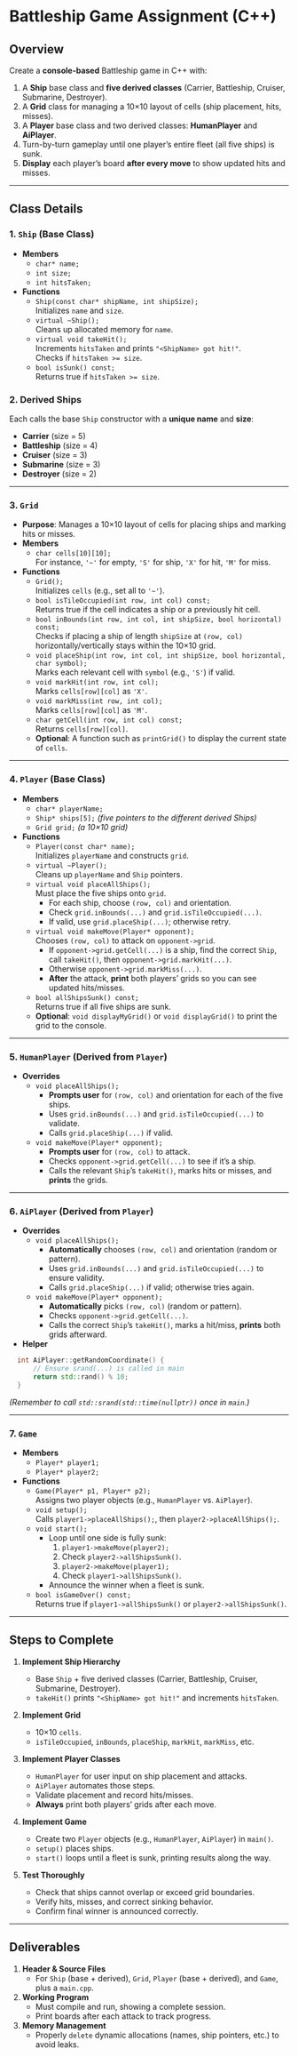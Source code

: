 # Battleship Game Assignment (C++)

## Overview
Create a **console-based** Battleship game in C++ with:
1. A **Ship** base class and **five derived classes** (Carrier, Battleship, Cruiser, Submarine, Destroyer).
2. A **Grid** class for managing a 10×10 layout of cells (ship placement, hits, misses).
3. A **Player** base class and two derived classes: **HumanPlayer** and **AiPlayer**.
4. Turn-by-turn gameplay until one player’s entire fleet (all five ships) is sunk.
5. **Display** each player’s board **after every move** to show updated hits and misses.

---

## Class Details

### 1. `Ship` (Base Class)
- **Members**  
  - `char* name;`  
  - `int size;`  
  - `int hitsTaken;`
- **Functions**  
  - `Ship(const char* shipName, int shipSize);`  
    Initializes `name` and `size`.
  - `virtual ~Ship();`  
    Cleans up allocated memory for `name`.
  - `virtual void takeHit();`  
    Increments `hitsTaken` and prints `"<ShipName> got hit!"`.  
    Checks if `hitsTaken >= size`.
  - `bool isSunk() const;`  
    Returns true if `hitsTaken >= size`.

### 2. Derived Ships
Each calls the base `Ship` constructor with a **unique name** and **size**:
- **Carrier** (size = 5)  
- **Battleship** (size = 4)  
- **Cruiser** (size = 3)  
- **Submarine** (size = 3)  
- **Destroyer** (size = 2)

---

### 3. `Grid`
- **Purpose**: Manages a 10×10 layout of cells for placing ships and marking hits or misses.
- **Members**  
  - `char cells[10][10];`  
    For instance, `'~'` for empty, `'S'` for ship, `'X'` for hit, `'M'` for miss.
- **Functions**  
  - `Grid();`  
    Initializes `cells` (e.g., set all to `'~'`).
  - `bool isTileOccupied(int row, int col) const;`  
    Returns true if the cell indicates a ship or a previously hit cell.
  - `bool inBounds(int row, int col, int shipSize, bool horizontal) const;`  
    Checks if placing a ship of length `shipSize` at `(row, col)` horizontally/vertically stays within the 10×10 grid.
  - `void placeShip(int row, int col, int shipSize, bool horizontal, char symbol);`  
    Marks each relevant cell with `symbol` (e.g., `'S'`) if valid.
  - `void markHit(int row, int col);`  
    Marks `cells[row][col]` as `'X'`.
  - `void markMiss(int row, int col);`  
    Marks `cells[row][col]` as `'M'`.
  - `char getCell(int row, int col) const;`  
    Returns `cells[row][col]`.
  - **Optional**: A function such as `printGrid()` to display the current state of `cells`.

---

### 4. `Player` (Base Class)
- **Members**  
  - `char* playerName;`  
  - `Ship* ships[5];`  *(five pointers to the different derived Ships)*  
  - `Grid grid;`       *(a 10×10 grid)*
- **Functions**  
  - `Player(const char* name);`  
    Initializes `playerName` and constructs `grid`.  
  - `virtual ~Player();`  
    Cleans up `playerName` and `Ship` pointers.  
  - `virtual void placeAllShips();`  
    Must place the five ships onto `grid`.  
    - For each ship, choose `(row, col)` and orientation.  
    - Check `grid.inBounds(...)` and `grid.isTileOccupied(...)`.  
    - If valid, use `grid.placeShip(...)`; otherwise retry.  
  - `virtual void makeMove(Player* opponent);`  
    Chooses `(row, col)` to attack on `opponent->grid`.  
    - If `opponent->grid.getCell(...)` is a ship, find the correct `Ship`, call `takeHit()`, then `opponent->grid.markHit(...)`.  
    - Otherwise `opponent->grid.markMiss(...)`.  
    - **After** the attack, **print** both players’ grids so you can see updated hits/misses.
  - `bool allShipsSunk() const;`  
    Returns true if all five ships are sunk.
  - **Optional**: `void displayMyGrid()` or `void displayGrid()` to print the grid to the console.

---

### 5. `HumanPlayer` (Derived from `Player`)
- **Overrides**  
  - `void placeAllShips();`  
    - **Prompts user** for `(row, col)` and orientation for each of the five ships.  
    - Uses `grid.inBounds(...)` and `grid.isTileOccupied(...)` to validate.  
    - Calls `grid.placeShip(...)` if valid.  
  - `void makeMove(Player* opponent);`  
    - **Prompts user** for `(row, col)` to attack.  
    - Checks `opponent->grid.getCell(...)` to see if it’s a ship.  
    - Calls the relevant `Ship`’s `takeHit()`, marks hits or misses, and **prints** the grids.

---

### 6. `AiPlayer` (Derived from `Player`)
- **Overrides**  
  - `void placeAllShips();`  
    - **Automatically** chooses `(row, col)` and orientation (random or pattern).  
    - Uses `grid.inBounds(...)` and `grid.isTileOccupied(...)` to ensure validity.  
    - Calls `grid.placeShip(...)` if valid; otherwise tries again.  
  - `void makeMove(Player* opponent);`  
    - **Automatically** picks `(row, col)` (random or pattern).  
    - Checks `opponent->grid.getCell(...)`.  
    - Calls the correct `Ship`’s `takeHit()`, marks a hit/miss, **prints** both grids afterward.
- **Helper**  
```cpp
  int AiPlayer::getRandomCoordinate() {
      // Ensure srand(...) is called in main
      return std::rand() % 10;
  }
```
*(Remember to call `std::srand(std::time(nullptr))` once in `main`.)*

---

### 7. `Game`
- **Members**  
  - `Player* player1;`  
  - `Player* player2;`
- **Functions**  
  - `Game(Player* p1, Player* p2);`  
    Assigns two player objects (e.g., `HumanPlayer` vs. `AiPlayer`).  
  - `void setup();`  
    Calls `player1->placeAllShips();`, then `player2->placeAllShips();`.  
  - `void start();`  
    - Loop until one side is fully sunk:  
      1. `player1->makeMove(player2);`  
      2. Check `player2->allShipsSunk()`.  
      3. `player2->makeMove(player1);`  
      4. Check `player1->allShipsSunk()`.  
    - Announce the winner when a fleet is sunk.
  - `bool isGameOver() const;`  
    Returns true if `player1->allShipsSunk()` or `player2->allShipsSunk()`.

---

## Steps to Complete

1. **Implement Ship Hierarchy**  
   - Base `Ship` + five derived classes (Carrier, Battleship, Cruiser, Submarine, Destroyer).
   - `takeHit()` prints `"<ShipName> got hit!"` and increments `hitsTaken`.

2. **Implement Grid**  
   - 10×10 `cells`.  
   - `isTileOccupied`, `inBounds`, `placeShip`, `markHit`, `markMiss`, etc.

3. **Implement Player Classes**  
   - `HumanPlayer` for user input on ship placement and attacks.  
   - `AiPlayer` automates those steps.  
   - Validate placement and record hits/misses.  
   - **Always** print both players’ grids after each move.

4. **Implement Game**  
   - Create two `Player` objects (e.g., `HumanPlayer`, `AiPlayer`) in `main()`.  
   - `setup()` places ships.  
   - `start()` loops until a fleet is sunk, printing results along the way.

5. **Test Thoroughly**  
   - Check that ships cannot overlap or exceed grid boundaries.  
   - Verify hits, misses, and correct sinking behavior.  
   - Confirm final winner is announced correctly.

---

## Deliverables

1. **Header & Source Files**  
   - For `Ship` (base + derived), `Grid`, `Player` (base + derived), and `Game`, plus a `main.cpp`.
2. **Working Program**  
   - Must compile and run, showing a complete session.  
   - Print boards after each attack to track progress.
3. **Memory Management**  
   - Properly `delete` dynamic allocations (names, ship pointers, etc.) to avoid leaks.